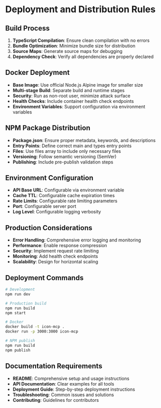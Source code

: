 # Deployment and Distribution Rules

## Build Process

1. **TypeScript Compilation**: Ensure clean compilation with no errors
2. **Bundle Optimization**: Minimize bundle size for distribution
3. **Source Maps**: Generate source maps for debugging
4. **Dependency Check**: Verify all dependencies are properly declared

## Docker Deployment

- **Base Image**: Use official Node.js Alpine image for smaller size
- **Multi-stage Build**: Separate build and runtime stages
- **Security**: Run as non-root user, minimize attack surface
- **Health Checks**: Include container health check endpoints
- **Environment Variables**: Support configuration via environment variables

## NPM Package Distribution

- **Package.json**: Ensure proper metadata, keywords, and descriptions
- **Entry Points**: Define correct main and types entry points
- **Files**: Use files array to include only necessary files
- **Versioning**: Follow semantic versioning (SemVer)
- **Publishing**: Include pre-publish validation steps

## Environment Configuration

- **API Base URL**: Configurable via environment variable
- **Cache TTL**: Configurable cache expiration times
- **Rate Limits**: Configurable rate limiting parameters
- **Port**: Configurable server port
- **Log Level**: Configurable logging verbosity

## Production Considerations

- **Error Handling**: Comprehensive error logging and monitoring
- **Performance**: Enable response compression
- **Security**: Implement request rate limiting
- **Monitoring**: Add health check endpoints
- **Scalability**: Design for horizontal scaling

## Deployment Commands

```bash
# Development
npm run dev

# Production build
npm run build
npm start

# Docker
docker build -t icon-mcp .
docker run -p 3000:3000 icon-mcp

# NPM publish
npm run build
npm publish
```

## Documentation Requirements

- **README**: Comprehensive setup and usage instructions
- **API Documentation**: Clear examples for all tools
- **Deployment Guide**: Step-by-step deployment instructions
- **Troubleshooting**: Common issues and solutions
- **Contributing**: Guidelines for contributors
